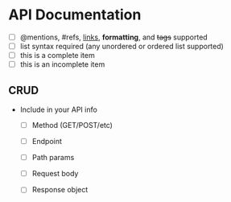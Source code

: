 # API Documentation

- [ ] @mentions, #refs, [links](), **formatting**, and <del>tags</del> supported
- [ ] list syntax required (any unordered or ordered list supported)
- [ ] this is a complete item
- [ ] this is an incomplete item

## CRUD

*  Include in your API info
   - [ ]  Method (GET/POST/etc)
   - [ ]  Endpoint
   - [ ]  Path params 
   - [ ]  Request body
   - [ ]  Response object



